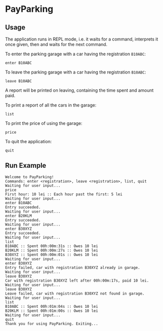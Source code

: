 # PayParking

## Usage

The application runs in REPL mode, i.e. it waits for a command,
interprets it once given, then and waits for the next command.

To enter the parking garage with a car having the registration `B10ABC`:

```
enter B10ABC
```

To leave the parking garage with a car having the registration `B10ABC`:

```
leave B10ABC
```

A report will be printed on leaving, containing the time spent and amount paid.

To print a report of all the cars in the garage:

```
list
```

To print the price of using the garage:

```
price
```

To quit the application:

```
quit
```


## Run Example

```
Welcome to PayParking!
Commands: enter <registration>, leave <registration>, list, quit
Waiting for user input...
price
First hour: 10 lei :: Each hour past the first: 5 lei
Waiting for user input...
enter B10ABC
Entry succeeded.
Waiting for user input...
enter B20KLM
Entry succeeded.
Waiting for user input...
enter B30XYZ
Entry succeeded.
Waiting for user input...
list
B10ABC :: Spent 00h:00m:31s :: Owes 10 lei
B20KLM :: Spent 00h:00m:27s :: Owes 10 lei
B30XYZ :: Spent 00h:00m:01s :: Owes 10 lei
Waiting for user input...
enter B30XYZ
Entry failed, car with registration B30XYZ already in garage.
Waiting for user input...
leave B30XYZ
Car with registration B30XYZ left after 00h:00m:17s, paid 10 lei.
Waiting for user input...
leave B30XYZ
Leave failed, car with registration B30XYZ not found in garage.
Waiting for user input...
list
B10ABC :: Spent 00h:01m:04s :: Owes 10 lei
B20KLM :: Spent 00h:01m:00s :: Owes 10 lei
Waiting for user input...
quit
Thank you for using PayParking. Exiting...
```
